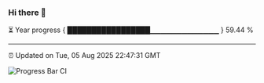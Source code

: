 ### Hi there 👋

⏳ Year progress { █████████████████▁▁▁▁▁▁▁▁▁▁▁▁▁ } 59.44 %

---

⏰ Updated on Tue, 05 Aug 2025 22:47:31 GMT

![Progress Bar CI](https://github.com/IshwaranRudhara/GIT-ACTION/workflows/Progress%20Bar%20CI/badge.svg)
